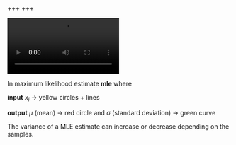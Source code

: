 +++
+++

<video width="50%" controls autoplay>
  <source src="/gaussian-mle-variance-can-increase.mp4">
</video>

In maximum likelihood estimate __mle__ where

__input__ $x_i$ -> yellow circles + lines

__output__ $\mu$ (mean) -> red circle and $\sigma$ (standard deviation) -> green curve 

The variance of a MLE estimate can increase or decrease depending on the samples.
